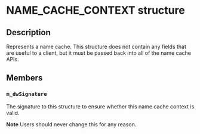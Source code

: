 # NAME_CACHE_CONTEXT structure

## Description

Represents a name cache. This structure does not contain any fields that are useful to a client, but it must be passed back into all of the name cache APIs.

## Members

### `m_dwSignature`

The signature to this structure to ensure whether this name cache context is valid.

**Note** Users should never change this for any reason.